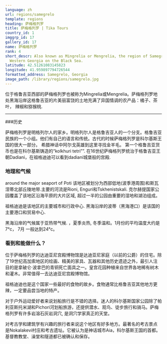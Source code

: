 ```yaml
---
language: zh
url: regions/samegrelo
template: regions
heading: 萨梅格列罗
title: 萨梅格列罗 | Tika Tours
country_id: 1
imggrp_id: 17
gallery_id: 17
name: 萨梅格列罗
rank: 4
short_descr: Also known as Mingrelia or Mengrelia, the region of Samegrelo is located in
  Western Georgia on the Black Sea.
latitude: 42.51261083145823
longitude: 41.959897794726544
formatted_address: Samegrelo, Georgia
image_path: /library/regions/samegrelo.jpg
---
```

<div class="row content-row"><!-- 1211 (1)-->

</div>

<div class="row content-row"><!-- 1212 (2)-->
<div class="col-xs-12"><!-- 1609 -->

位于格鲁吉亚西部的萨梅格列罗也被称为Mingrelia或Mengrelia。萨梅格列罗地处黑海沿岸这格鲁吉亚的片美丽富饶的土地充满了异国情调的农产品：橘子、茶叶， 辣椒和猕猴桃.

</div>

</div>

<div class="row content-row"><!-- 1213 (3)-->
<div class="col-xs-12"><!-- 1610 -->

* * *

</div>

</div>

<div class="row content-row"><!-- 1214 (4)-->
<div class="col-xs-12 col-sm-6 col-md-6"><!-- 1611 -->

###历史


萨梅格列罗是明格列尔人的家乡。明格列尔人是格鲁吉亚人的一个分支。格鲁吉亚民族的一个小组。他们有自己的语言和传统。古代的时候萨梅格列罗是科尔基斯王国的很大一部分。
希腊神话中阿尔戈英雄到这里寻找金羊毛。
第一个格鲁吉亚货币也是在科尔基斯铸造的“kolkhuri tetri””. 在16世纪萨梅格列罗统治于格鲁吉亚王朝Dadiani，在祖格迪迪可以看到dadiani城堡般的宫殿.


### 地理和气候

around the major seaport
of Poti 
该地区被划分为西部低地(波季港周围)和斯瓦涅蒂北部丘陵地带.主要的河流是Rioni, Enguri和Tskhenistskali. 克尔赫提国家公园覆盖了该地区沿海平原的大片区域, 超过一半的公园由重要的湿地和湖泊组成。

祖格迪迪是该地区的主要城市和行政中心. 黑海沿岸的波蒂（黑海港口）是该国的主要港口和贸易中心. 

黑海沿岸的气候属于亚热带气候. ，夏季炎热, 冬季温和。1月份的平均温度大约是7°c， 7月
一般达到24°c。

</div>

<div class="col-xs-12 col-sm-6 col-md-6"><!-- 1612 -->

### 看到和能做什么？

位于萨梅格列罗的达迪亚尼宫殿博物馆是达迪亚尼家庭（以前的公爵）的住宅。除了19世纪高加索地区的绘画、精美的家具、瓦器和其他历史遗迹之外，最引人注目的是拿破仑·波拿巴的青铜死亡面具之一。皇宫花园种植来自世界各地稀有树木和灌木。非常值得一去达迪亚尼宫殿博物馆。

祖格迪迪也是这个国家一些最好的食物的故乡。食物通常比格鲁吉亚其他地方更辣，一定要品尝当地的特产。

对于户外运动爱好者来说划船旅行是不错的选择。迷人的科尔基斯国家公园除了帕利亚斯托米湖和Pichori河划船旅游，还提供潜水、观鸟、徒步旅行和骑马。萨梅格列罗有许多岩溶石灰岩洞穴, 是洞穴学家真正的天堂。

对考古学和建筑学有兴趣的旅行者来说这个地区有好多地方。最著名的考古景点 是Nokalakevi村庄和考古遗址。它被认为是神话城市Aia，科尔基斯王国的首都。基督教教堂、澡堂和隧道都已被确认和保存。



</div>

</div>


